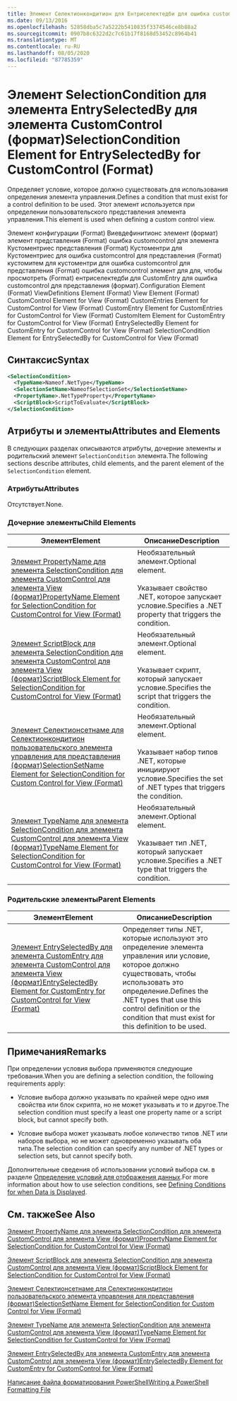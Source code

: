 ```yaml
---
title: Элемент Селектионкондитион для Ентриселектедби для ошибка customcontrol (Format) | Документация Майкрософт
ms.date: 09/13/2016
ms.openlocfilehash: 52858dba5c7a5222b5410835f3374546ce8b88a2
ms.sourcegitcommit: 0907b8c6322d2c7c61b17f8168d53452c8964b41
ms.translationtype: MT
ms.contentlocale: ru-RU
ms.lasthandoff: 08/05/2020
ms.locfileid: "87785359"
---
```

# <a name="selectioncondition-element-for-entryselectedby-for-customcontrol-format"></a><span data-ttu-id="765ff-102">Элемент SelectionCondition для элемента EntrySelectedBy для элемента CustomControl (формат)</span><span class="sxs-lookup"><span data-stu-id="765ff-102">SelectionCondition Element for EntrySelectedBy for CustomControl (Format)</span></span>

<span data-ttu-id="765ff-103">Определяет условие, которое должно существовать для использования определения элемента управления.</span><span class="sxs-lookup"><span data-stu-id="765ff-103">Defines a condition that must exist for a control definition to be used.</span></span> <span data-ttu-id="765ff-104">Этот элемент используется при определении пользовательского представления элемента управления.</span><span class="sxs-lookup"><span data-stu-id="765ff-104">This element is used when defining a custom control view.</span></span>

<span data-ttu-id="765ff-105">Элемент конфигурации (Format) Виевдефинитионс элемент (формат) элемент представления (Format) ошибка customcontrol для элемента Кустоментриес представления (Format) Кустоментри для Кустоментриес для ошибка customcontrol для представления (Format) кустомитем для кустоментри для ошибка customcontrol для представления (Format) ошибка customcontrol элемент для для, чтобы просмотреть (Format) ентриселектедби для CustomEntry для ошибка customcontrol для представления (формат).</span><span class="sxs-lookup"><span data-stu-id="765ff-105">Configuration Element (Format) ViewDefinitions Element (Format) View Element (Format) CustomControl Element for View (Format) CustomEntries Element for CustomControl for View (Format) CustomEntry Element for CustomEntries for CustomControl for View (Format) CustomItem Element for CustomEntry for CustomControl for View (Format) EntrySelectedBy Element for CustomEntry for CustomControl for View (Format) SelectionCondition Element for EntrySelectedBy for CustomControl for View (Format)</span></span>

## <a name="syntax"></a><span data-ttu-id="765ff-106">Синтаксис</span><span class="sxs-lookup"><span data-stu-id="765ff-106">Syntax</span></span>

```xml
<SelectionCondition>
  <TypeName>Nameof.NetType</TypeName>
  <SelectionSetName>NameofSelectionSet</SelectionSetName>
  <PropertyName>.NetTypeProperty</PropertyName>
  <ScriptBlock>ScriptToEvaluate</ScriptBlock>
</SelectionCondition>
```

## <a name="attributes-and-elements"></a><span data-ttu-id="765ff-107">Атрибуты и элементы</span><span class="sxs-lookup"><span data-stu-id="765ff-107">Attributes and Elements</span></span>

<span data-ttu-id="765ff-108">В следующих разделах описываются атрибуты, дочерние элементы и родительский элемент `SelectionCondition` элемента.</span><span class="sxs-lookup"><span data-stu-id="765ff-108">The following sections describe attributes, child elements, and the parent element of the `SelectionCondition` element.</span></span>

### <a name="attributes"></a><span data-ttu-id="765ff-109">Атрибуты</span><span class="sxs-lookup"><span data-stu-id="765ff-109">Attributes</span></span>

<span data-ttu-id="765ff-110">Отсутствует.</span><span class="sxs-lookup"><span data-stu-id="765ff-110">None.</span></span>

### <a name="child-elements"></a><span data-ttu-id="765ff-111">Дочерние элементы</span><span class="sxs-lookup"><span data-stu-id="765ff-111">Child Elements</span></span>

|<span data-ttu-id="765ff-112">Элемент</span><span class="sxs-lookup"><span data-stu-id="765ff-112">Element</span></span>|<span data-ttu-id="765ff-113">Описание</span><span class="sxs-lookup"><span data-stu-id="765ff-113">Description</span></span>|
|-------------|-----------------|
|[<span data-ttu-id="765ff-114">Элемент PropertyName для элемента SelectionCondition для элемента CustomControl для элемента View (формат)</span><span class="sxs-lookup"><span data-stu-id="765ff-114">PropertyName Element for SelectionCondition for CustomControl for View (Format)</span></span>](./propertyname-element-for-selectioncondition-for-customcontrol-for-view-format.md)|<span data-ttu-id="765ff-115">Необязательный элемент.</span><span class="sxs-lookup"><span data-stu-id="765ff-115">Optional element.</span></span><br /><br /> <span data-ttu-id="765ff-116">Указывает свойство .NET, которое запускает условие.</span><span class="sxs-lookup"><span data-stu-id="765ff-116">Specifies a .NET property that triggers the condition.</span></span>|
|[<span data-ttu-id="765ff-117">Элемент ScriptBlock для элемента SelectionCondition для элемента CustomControl для элемента View (формат)</span><span class="sxs-lookup"><span data-stu-id="765ff-117">ScriptBlock Element for SelectionCondition for CustomControl for View (Format)</span></span>](./scriptblock-element-for-selectioncondition-for-customcontrol-for-view-format.md)|<span data-ttu-id="765ff-118">Необязательный элемент.</span><span class="sxs-lookup"><span data-stu-id="765ff-118">Optional element.</span></span><br /><br /> <span data-ttu-id="765ff-119">Указывает скрипт, который запускает условие.</span><span class="sxs-lookup"><span data-stu-id="765ff-119">Specifies the script that triggers the condition.</span></span>|
|[<span data-ttu-id="765ff-120">Элемент Селектионсетнаме для Селектионкондитион пользовательского элемента управления для представления (формат)</span><span class="sxs-lookup"><span data-stu-id="765ff-120">SelectionSetName Element for SelectionCondition for Custom Control for View (Format)</span></span>](./selectionsetname-element-for-selectioncondition-for-customcontrol-for-view-format.md)|<span data-ttu-id="765ff-121">Необязательный элемент.</span><span class="sxs-lookup"><span data-stu-id="765ff-121">Optional element.</span></span><br /><br /> <span data-ttu-id="765ff-122">Указывает набор типов .NET, которые инициируют условие.</span><span class="sxs-lookup"><span data-stu-id="765ff-122">Specifies the set of .NET types that triggers the condition.</span></span>|
|[<span data-ttu-id="765ff-123">Элемент TypeName для элемента SelectionCondition для элемента CustomControl для элемента View (формат)</span><span class="sxs-lookup"><span data-stu-id="765ff-123">TypeName Element for SelectionCondition for CustomControl for View  (Format)</span></span>](./typename-element-for-selectioncondition-for-customcontrol-for-view-format.md)|<span data-ttu-id="765ff-124">Необязательный элемент.</span><span class="sxs-lookup"><span data-stu-id="765ff-124">Optional element.</span></span><br /><br /> <span data-ttu-id="765ff-125">Указывает тип .NET, который запускает условие.</span><span class="sxs-lookup"><span data-stu-id="765ff-125">Specifies a .NET type that triggers the condition.</span></span>|

### <a name="parent-elements"></a><span data-ttu-id="765ff-126">Родительские элементы</span><span class="sxs-lookup"><span data-stu-id="765ff-126">Parent Elements</span></span>

|<span data-ttu-id="765ff-127">Элемент</span><span class="sxs-lookup"><span data-stu-id="765ff-127">Element</span></span>|<span data-ttu-id="765ff-128">Описание</span><span class="sxs-lookup"><span data-stu-id="765ff-128">Description</span></span>|
|-------------|-----------------|
|[<span data-ttu-id="765ff-129">Элемент EntrySelectedBy для элемента CustomEntry для элемента CustomControl для элемента View (формат)</span><span class="sxs-lookup"><span data-stu-id="765ff-129">EntrySelectedBy Element for CustomEntry for CustomControl for View (Format)</span></span>](./entryselectedby-element-for-customentry-for-customcontrol-for-view-format.md)|<span data-ttu-id="765ff-130">Определяет типы .NET, которые используют это определение элемента управления или условие, которое должно существовать, чтобы использовать это определение.</span><span class="sxs-lookup"><span data-stu-id="765ff-130">Defines the .NET types that use this control definition or the condition that must exist for this definition to be used.</span></span>|

## <a name="remarks"></a><span data-ttu-id="765ff-131">Примечания</span><span class="sxs-lookup"><span data-stu-id="765ff-131">Remarks</span></span>

<span data-ttu-id="765ff-132">При определении условия выбора применяются следующие требования.</span><span class="sxs-lookup"><span data-stu-id="765ff-132">When you are defining a selection condition, the following requirements apply:</span></span>

- <span data-ttu-id="765ff-133">Условие выбора должно указывать по крайней мере одно имя свойства или блок скрипта, но не может указывать и то и другое.</span><span class="sxs-lookup"><span data-stu-id="765ff-133">The selection condition must specify a least one property name or a script block, but cannot specify both.</span></span>

- <span data-ttu-id="765ff-134">Условие выбора может указывать любое количество типов .NET или наборов выбора, но не может одновременно указывать оба типа.</span><span class="sxs-lookup"><span data-stu-id="765ff-134">The selection condition can specify any number of .NET types or selection sets, but cannot specify both.</span></span>

<span data-ttu-id="765ff-135">Дополнительные сведения об использовании условий выбора см. в разделе [Определение условий для отображения данных](./defining-conditions-for-displaying-data.md).</span><span class="sxs-lookup"><span data-stu-id="765ff-135">For more information about how to use selection conditions, see [Defining Conditions for when Data is Displayed](./defining-conditions-for-displaying-data.md).</span></span>

## <a name="see-also"></a><span data-ttu-id="765ff-136">См. также</span><span class="sxs-lookup"><span data-stu-id="765ff-136">See Also</span></span>

[<span data-ttu-id="765ff-137">Элемент PropertyName для элемента SelectionCondition для элемента CustomControl для элемента View (формат)</span><span class="sxs-lookup"><span data-stu-id="765ff-137">PropertyName Element for SelectionCondition for CustomControl for View (Format)</span></span>](./propertyname-element-for-selectioncondition-for-customcontrol-for-view-format.md)

[<span data-ttu-id="765ff-138">Элемент ScriptBlock для элемента SelectionCondition для элемента CustomControl для элемента View (формат)</span><span class="sxs-lookup"><span data-stu-id="765ff-138">ScriptBlock Element for SelectionCondition for CustomControl for View (Format)</span></span>](./scriptblock-element-for-selectioncondition-for-customcontrol-for-view-format.md)

[<span data-ttu-id="765ff-139">Элемент Селектионсетнаме для Селектионкондитион пользовательского элемента управления для представления (формат)</span><span class="sxs-lookup"><span data-stu-id="765ff-139">SelectionSetName Element for SelectionCondition for Custom Control for View (Format)</span></span>](./selectionsetname-element-for-selectioncondition-for-customcontrol-for-view-format.md)

[<span data-ttu-id="765ff-140">Элемент TypeName для элемента SelectionCondition для элемента CustomControl для элемента View (формат)</span><span class="sxs-lookup"><span data-stu-id="765ff-140">TypeName Element for SelectionCondition for CustomControl for View  (Format)</span></span>](./typename-element-for-selectioncondition-for-customcontrol-for-view-format.md)

[<span data-ttu-id="765ff-141">Элемент EntrySelectedBy для элемента CustomEntry для элемента CustomControl для элемента View (формат)</span><span class="sxs-lookup"><span data-stu-id="765ff-141">EntrySelectedBy Element for CustomEntry for CustomControl for View (Format)</span></span>](./entryselectedby-element-for-customentry-for-customcontrol-for-view-format.md)

[<span data-ttu-id="765ff-142">Написание файла форматирования PowerShell</span><span class="sxs-lookup"><span data-stu-id="765ff-142">Writing a PowerShell Formatting File</span></span>](./writing-a-powershell-formatting-file.md)
